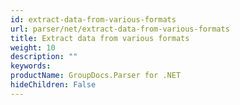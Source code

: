```yaml
---
id: extract-data-from-various-formats
url: parser/net/extract-data-from-various-formats
title: Extract data from various formats
weight: 10
description: ""
keywords: 
productName: GroupDocs.Parser for .NET
hideChildren: False
---
```

